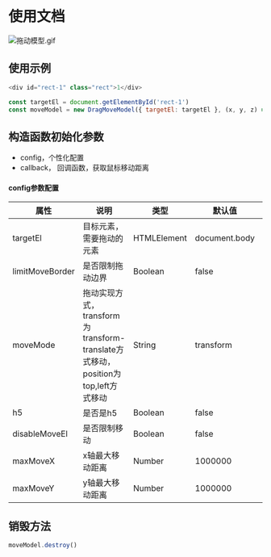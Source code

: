 # 使用文档

![拖动模型.gif](https://cdn.nlark.com/yuque/0/2022/gif/743297/1667698967145-6341c3a8-58d6-4225-8cd1-7c02178cf863.gif#averageHue=%23d9d8d8&clientId=u4ef5f103-1e0f-4&crop=0&crop=0&crop=1&crop=1&from=paste&height=883&id=ue204ed0f&margin=%5Bobject%20Object%5D&name=%E6%8B%96%E5%8A%A8%E6%A8%A1%E5%9E%8B.gif&originHeight=883&originWidth=1344&originalType=binary&ratio=1&rotation=0&showTitle=false&size=481399&status=done&style=none&taskId=u02d99430-12c9-4114-ae9f-fc5605ed464&title=&width=1344)



## 使用示例

```javascript
<div id="rect-1" class="rect">1</div>

const targetEl = document.getElementById('rect-1')
const moveModel = new DragMoveModel({ targetEl: targetEl }, (x, y, z) => console.log(x, y, z))
```

## 构造函数初始化参数

- config，个性化配置
- callback， 回调函数，获取鼠标移动距离

#### config参数配置

| 属性            | 说明                                                         | 类型        | 默认值        | 可选值                 |
| --------------- | ------------------------------------------------------------ | ----------- | ------------- | ---------------------- |
| targetEl        | 目标元素，需要拖动的元素                                     | HTMLElement | document.body |                        |
| limitMoveBorder | 是否限制拖动边界                                             | Boolean     | false         |                        |
| moveMode        | 拖动实现方式，transform为transform-translate方式移动，position为top,left方式移动 | String      | transform     | `transform`,`position` |
| h5              | 是否是h5                                                     | Boolean     | false         |                        |
| disableMoveEl   | 是否限制移动                                                 | Boolean     | false         |                        |
| maxMoveX        | x轴最大移动距离                                              | Number      | 1000000       |                        |
| maxMoveY        | y轴最大移动距离                                              | Number      | 1000000       |                        |


## 销毁方法

```javascript
moveModel.destroy()
```